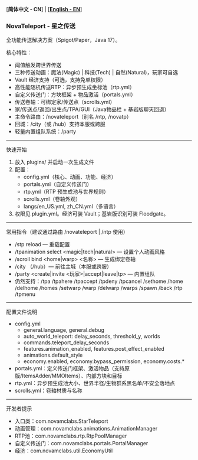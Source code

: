 [**简体中文 - CN**] | [[**English - EN**](README.md)]

### NovaTeleport - 星之传送

全功能传送解决方案（Spigot/Paper，Java 17）。

核心特性：
- 阈值触发跨世界传送
- 三种传送动画：魔法(Magic) | 科技(Tech) | 自然(Natural)，玩家可自选
- Vault 经济支持（可选，支持免单权限）
- 高性能随机传送RTP：异步预生成坐标池（rtp.yml）
- 自定义传送门：方块框架 + 物品激活（portals.yml）
- 传送卷轴：可绑定家/传送点（scrolls.yml）
- 家/传送点/返回/出生点/TPA/GUI（Java物品栏 + 基岩版聊天回退）
- 主命令路由：/novateleport（别名 /ntp, /novatp）
- 回城：/city（或 /hub）支持本服或跨服
- 轻量内置组队系统：/party

---

快速开始
1) 放入 plugins/ 并启动一次生成文件
2) 配置：
   - config.yml（核心、动画、功能、经济）
   - portals.yml（自定义传送门）
   - rtp.yml（RTP 预生成池与世界规则）
   - scrolls.yml（卷轴外观）
   - langs/en_US.yml, zh_CN.yml（多语言）
3) 权限见 plugin.yml。经济可装 Vault；基岩版识别可装 Floodgate。

---

常用指令（建议通过路由 /novateleport | /ntp 使用）
- /stp reload — 重载配置
- /tpanimation select <magic|tech|natural> — 设置个人动画风格
- /scroll bind <home|warp> <名称> — 生成绑定卷轴
- /city （/hub）— 前往主城（本服或跨服）
- /party <create|invite <玩家>|accept|leave|tp> — 内置组队
- 仍然支持：/tpa /tpahere /tpaccept /tpdeny /tpcancel /sethome /home /delhome /homes /setwarp /warp /delwarp /warps /spawn /back /rtp /tpmenu

---

配置文件说明
- config.yml
  - general.language, general.debug
  - auto_world_teleport: delay_seconds, threshold_y, worlds
  - commands.teleport_delay_seconds
  - features.animation_enabled, features.post_effect_enabled
  - animations.default_style
  - economy.enabled, economy.bypass_permission, economy.costs.*
- portals.yml：定义传送门框架、激活物品（支持原版/ItemsAdder/MMOItems）、内部方块和目标
- rtp.yml：异步预生成池大小、世界半径/生物群系黑名单/不安全落地点
- scrolls.yml：卷轴材质与名称

---

开发者提示
- 入口类：com.novamclabs.StarTeleport
- 动画管理：com.novamclabs.animations.AnimationManager
- RTP池：com.novamclabs.rtp.RtpPoolManager
- 自定义传送门：com.novamclabs.portals.PortalManager
- 经济：com.novamclabs.util.EconomyUtil
